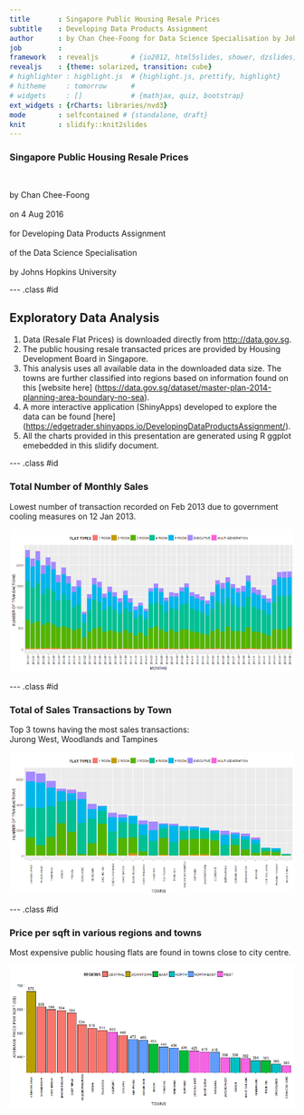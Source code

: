 ```yaml
---
title       : Singapore Public Housing Resale Prices
subtitle    : Developing Data Products Assignment 
author      : by Chan Chee-Foong for Data Science Specialisation by Johns Hopkins University
job         : 
framework   : revealjs        # {io2012, html5slides, shower, dzslides, deckjs, revealjs, impressjs...}
revealjs    : {theme: solarized, transition: cube}
# highlighter : highlight.js  # {highlight.js, prettify, highlight}
# hitheme     : tomorrow      # 
# widgets     : []            # {mathjax, quiz, bootstrap}
ext_widgets : {rCharts: libraries/nvd3} 
mode        : selfcontained # {standalone, draft}
knit        : slidify::knit2slides
---
```





### Singapore Public Housing Resale Prices
  
<br>  
  
by Chan Chee-Foong  
<br>
on 4 Aug 2016  
<br>
for Developing Data Products Assignment  
<br>
of the Data Science Specialisation  
<br>
by Johns Hopkins University  


--- .class #id 

## Exploratory Data Analysis

1. Data (Resale Flat Prices) is downloaded directly from http://data.gov.sg.
2. The public housing resale transacted prices are provided by Housing 
Development Board in Singapore.
3. This analysis uses all available data in the downloaded data size.  The towns are further classified into regions based on information found on this [website here] (https://data.gov.sg/dataset/master-plan-2014-planning-area-boundary-no-sea).
4. A more interactive application (ShinyApps) developed to explore the data can be found 
[here] (https://edgetrader.shinyapps.io/DevelopingDataProductsAssignment/).
5. All the charts provided in this presentation are generated using R ggplot emebedded in this slidify document.

--- .class #id 

### Total Number of Monthly Sales

Lowest number of transaction recorded on Feb 2013 due to government cooling measures on 12 Jan 2013.

![plot of chunk Slide3](assets/fig/Slide3-1.png)


--- .class #id 

### Total of Sales Transactions by Town

Top 3 towns having the most sales transactions:  
Jurong West, Woodlands and Tampines

![plot of chunk Slide4](assets/fig/Slide4-1.png)

--- .class #id 

### Price per sqft in various regions and towns

Most expensive public housing flats are found in towns close to city centre.

![plot of chunk Slide5](assets/fig/Slide5-1.png)
